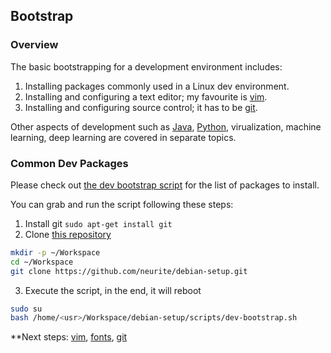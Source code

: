 ## Bootstrap

### Overview

The basic bootstrapping for a development environment includes:

1. Installing packages commonly used in a Linux dev environment.
2. Installing and configuring a text editor; my favourite is [vim](0601-vim.md).
3. Installing and configuring source control; it has to be [git](0603-git.md).

Other aspects of development such as [Java](0700-java.md), [Python](0800-python.md), virualization, machine learning, deep learning are covered in separate topics.

### Common Dev Packages

Please check out [the dev bootstrap script](https://github.com/neurite/debian-setup/blob/master/scripts/dev-bootstrap.sh) for the list of packages to install.

You can grab and run the script following these steps:

1. Install git `sudo apt-get install git`
2. Clone [this repository](https://github.com/neurite/debian-setup.git)
```bash
mkdir -p ~/Workspace
cd ~/Workspace
git clone https://github.com/neurite/debian-setup.git
```
3. Execute the script, in the end, it will reboot
```bash
sudo su
bash /home/<usr>/Workspace/debian-setup/scripts/dev-bootstrap.sh
```


**Next steps: [vim](0601-vim.md), [fonts](0602-fonts.md), [git](0603-git.md)
